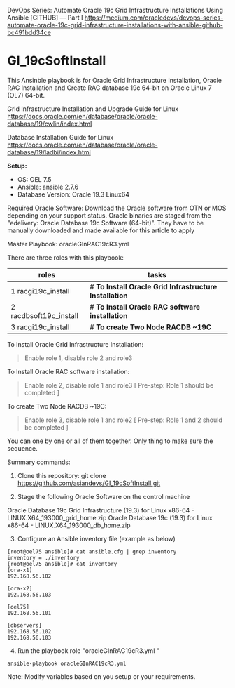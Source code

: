 
DevOps Series: Automate Oracle 19c Grid Infrastructure Installations Using Ansible [GITHUB] — Part I
https://medium.com/oracledevs/devops-series-automate-oracle-19c-grid-infrastructure-installations-with-ansible-github-bc491bdd34ce


# GI_19cSoftInstall

This Ansinble playbook is for Oracle Grid Infrastructure Installation, Oracle RAC Installation and Create RAC database 19c 64-bit on Oracle Linux 7 (OL7) 64-bit.

Grid Infrastructure Installation and Upgrade Guide for Linux
https://docs.oracle.com/en/database/oracle/oracle-database/19/cwlin/index.html

Database Installation Guide for Linux
https://docs.oracle.com/en/database/oracle/oracle-database/19/ladbi/index.html

**Setup:**
 * OS: OEL 7.5 
 * Ansible: ansible 2.7.6
 * Database Version: Oracle 19.3 Linux64

Required Oracle Software: Download the Oracle software from OTN or MOS depending on your support status. Oracle binaries are staged from the "edelivery: Oracle Database 19c Software (64-bit)". They have to be manually downloaded and made available for this article to apply 

Master Playbook:
oracleGInRAC19cR3.yml

There are three roles with this playbook: 

roles                  | tasks
---------------------- | ---------------------------------
1 racgi19c_install     | # **To Install Oracle Grid Infrastructure Installation**
2 racdbsoft19c_install | # **To Install Oracle RAC software installation**
3 racgi19c_install     | # **To create Two Node RACDB ~19C**

To Install Oracle Grid Infrastructure Installation:
> Enable role 1, disable role 2 and role3

To Install Oracle RAC software installation:
> Enable role 2, disable role 1 and role3 [ Pre-step: Role 1 should be completed ]

To create Two Node RACDB ~19C:
> Enable role 3, disable role 1 and role2 [ Pre-step: Role 1 and 2 should be completed ]

You can one by one or all of them together. Only thing to make sure the sequence.

Summary commands: 

1. Clone this repository:
    git clone https://github.com/asiandevs/GI_19cSoftInstall.git

2. Stage the following Oracle Software on the control machine

Oracle Database 19c Grid Infrastructure (19.3) for Linux x86-64
     - LINUX.X64_193000_grid_home.zip
Oracle Database 19c (19.3) for Linux x86-64 
     - LINUX.X64_193000_db_home.zip

3. Configure an Ansible inventory file (example as below) 
```
[root@oel75 ansible]# cat ansible.cfg | grep inventory
inventory = ./inventory
[root@oel75 ansible]# cat inventory
[ora-x1]
192.168.56.102

[ora-x2]
192.168.56.103

[oel75]
192.168.56.101

[dbservers]
192.168.56.102
192.168.56.103
```
4. Run the playbook role "oracleGInRAC19cR3.yml "
```
ansible-playbook oracleGInRAC19cR3.yml  
```
Note: Modify variables based on you setup or your requirements. 
